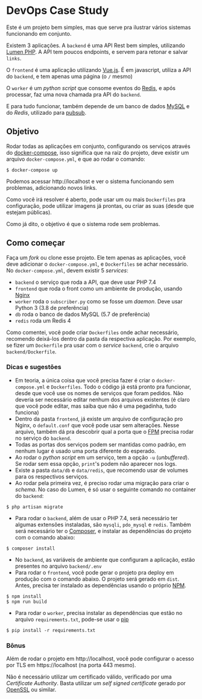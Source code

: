 # DevOps Case Study

Este é um projeto bem simples, mas que serve pra
ilustrar vários sistemas funcionando em conjunto.

Existem 3 aplicações. A `backend`
é uma API Rest bem simples, utilizando [Lumen PHP](https://lumen.laravel.com/). A API tem poucos endpoints, e servem para retonar e salvar `links`.

O `frontend` é uma aplicação utilizando
[Vue.js](). É em javascript, utiliza a API do `backend`, e tem apenas uma página (o `/` mesmo)

O `worker` é um _python script_ que  consome eventos do [Redis](https://redis.io/), e após processar, faz uma nova chamada pra API do `backend`.

E para tudo funcionar, também depende de um
banco de dados [MySQL](https://www.mysql.com/) e do _Redis_, utilizado para [pubsub](https://redis.io/topics/pubsub).

## Objetivo

Rodar todas as aplicações em conjunto, configurando os serviços através do [docker-compose](https://docs.docker.com/compose/), isso significa que na raiz do projeto, deve existir um arquivo `docker-compose.yml`, e que ao rodar o comando:

```
$ docker-compose up
```

Podemos acessar http://localhost e ver o sistema funcionando sem problemas, adicionando novos links.

Como você irá resolver é aberto, pode usar um ou
mais `Dockerfiles` pra configuração, pode utilizar imagens já prontas, ou criar as suas (desde que estejam públicas).

Como já dito, o objetivo é que o sistema rode sem problemas.


## Como começar

Faça um _fork_ ou clone esse projeto. Ele tem apenas as aplicações, você deve adicionar o `docker-compose.yml`, e `Dockerfiles` se achar necessário. No `docker-compose.yml`, devem existir 5 _services_:

- `backend` o serviço que roda a API, que deve usar PHP 7.4
- `frontend` que roda o front como um ambiente de produção, usando [Nginx](https://nginx.org/)
- `worker` roda o `subscriber.py` como se fosse um _daemon_. Deve usar Python 3 (3.8 de preferência)
- `db` roda o banco de dados MySQL (5.7 de preferência)
- `redis` roda um Redis 4

Como comentei, você pode criar `Dockerfiles` onde achar necessário, recomendo deixá-los dentro da pasta da respectiva aplicação. Por exemplo, se fizer um `Dockerfile` pra usar com o _service_ `backend`, crie o arquivo `backend/Dockerfile`.

### Dicas e sugestões

- Em teoria, a única coisa que você precisa fazer é criar o `docker-compose.yml` e `Dockerfiles`. Todo o código já está pronto pra funcionar, desde que você use os nomes de serviços que foram pedidos. Não deveria ser necessário editar nenhum dos arquivos existentes (é claro que você pode editar, mas saiba que não é uma pegadinha, tudo funciona)
- Dentro da pasta `frontend`, já existe um arquivo de configuração pro Nginx, o `default.conf` que você pode usar sem alterações. Nesse arquivo, também dá pra descobrir qual a porta que o [FPM](https://php-fpm.org/) precisa rodar no serviço do `backend`.
- Todas as portas dos serviços podem ser mantidas como padrão, em nenhum lugar é usado uma porta diferente do esperado.
- Ao rodar o _python script_ em um serviço, tem a opção `-u` (_unbuffered_). Se rodar sem essa opção, `print`'s podem não aparecer nos logs.
- Existe a pasta `data/db` e `data/redis`, que recomendo usar de volumes para os respectivos serviços.
- Ao rodar pela primeira vez, é preciso rodar uma migração para criar o _schema_. No caso do Lumen, é só usar o seguinte comando no container do `backend`:
```
$ php artisan migrate
```
- Para rodar o `backend`, além de usar o PHP 7.4, será necessário ter algumas extensões instaladas, são `mysqli`, `pdo_mysql` e `redis`. Também será necessário ter o [Composer](https://getcomposer.org/), e instalar as dependências do projeto com o comando abaixo:
```
$ composer install
```
- No `backend`, as variáveis de ambiente que 
configuram a aplicação, estão presentes no
arquivo `backend/.env`
- Para rodar o `frontend`, você pode gerar o projeto pra deploy em produção com o comando abaixo. O projeto será gerado em `dist`. Antes, precisa ter instalado as dependências usando o próprio [NPM](https://www.npmjs.com/).
```
$ npm install
$ npm run build
```
- Para rodar o `worker`, precisa instalar as dependências que estão no arquivo `requirements.txt`, pode-se usar o [pip](https://pip.pypa.io/en/stable/)
```
$ pip install -r requirements.txt
```

### Bônus
Além de rodar o projeto em http://localhost, você pode configurar o acesso por TLS em https://localhost (na porta 443 mesmo).

Não é necessário utilizar um certificado válido, verificado por uma _Certificate Authority_. Basta utilizar um _self signed certificate_ gerado por [OpenSSL](https://www.openssl.org/) ou similar.
